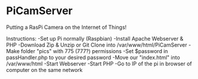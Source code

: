 # PiCamServer
Putting a RasPi Camera on the Internet of Things!

Instructions:
-Set up Pi normally (Raspbian)
-Install Apache Webserver & PHP
-Download Zip & Unzip or Git Clone into /var/www/html/PiCamServer
-Make folder "pics" with 775 (777?) permissions
-Set $password in passHandler.php to your desired password
-Move our "index.html" into /var/www/html
-Start Webserver
-Start PHP
-Go to IP of the pi in browser of computer on the same network
